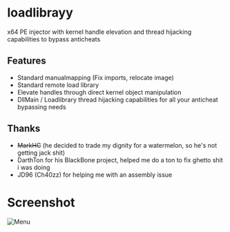 # loadlibrayy
x64 PE injector with kernel handle elevation and thread hijacking capabilities to bypass anticheats

## Features
+ Standard manualmapping (Fix imports, relocate image)
+ Standard remote load library
+ Elevate handles through direct kernel object manipulation
+ DllMain / Loadlibrary thread hijacking capabilities for all your anticheat bypassing needs 


## Thanks
+ ~~MarkHC~~ (he decided to trade my dignity for a watermelon, so he's not getting jack shit)
+ DarthTon for his BlackBone project, helped me do a ton to fix ghetto shit i was doing
+ JD96 (Ch40zz) for helping me with an assembly issue

# Screenshot
![Menu](http://i.imgur.com/Q5M2KWl.png)
